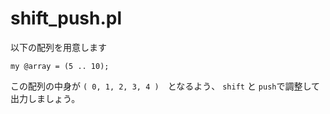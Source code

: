 # shift_push.pl

以下の配列を用意します

`my @array = (5 .. 10);`

この配列の中身が `( 0, 1, 2, 3, 4 )`　となるよう、 `shift` と `push`で調整して出力しましょう。